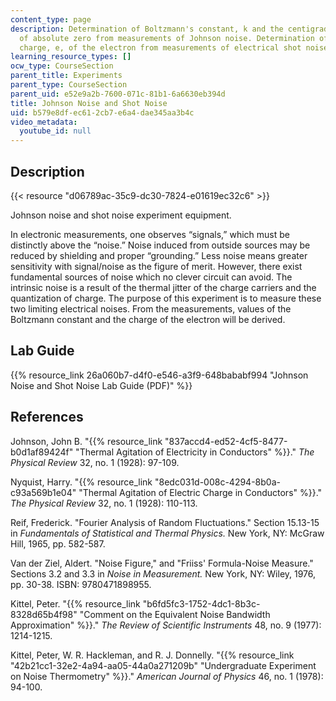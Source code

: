 ```yaml
---
content_type: page
description: Determination of Boltzmann's constant, k and the centigrade temperature
  of absolute zero from measurements of Johnson noise. Determination of the average
  charge, e, of the electron from measurements of electrical shot noise.
learning_resource_types: []
ocw_type: CourseSection
parent_title: Experiments
parent_type: CourseSection
parent_uid: e52e9a2b-7600-071c-81b1-6a6630eb394d
title: Johnson Noise and Shot Noise
uid: b579e8df-ec61-2cb7-e6a4-dae345aa3b4c
video_metadata:
  youtube_id: null
---
```


Description
-----------

{{< resource "d06789ac-35c9-dc30-7824-e01619ec32c6" >}}

Johnson noise and shot noise experiment equipment.

In electronic measurements, one observes “signals,” which must be distinctly above the “noise.” Noise induced from outside sources may be reduced by shielding and proper “grounding.” Less noise means greater sensitivity with signal/noise as the figure of merit. However, there exist fundamental sources of noise which no clever circuit can avoid. The intrinsic noise is a result of the thermal jitter of the charge carriers and the quantization of charge. The purpose of this experiment is to measure these two limiting electrical noises. From the measurements, values of the Boltzmann constant and the charge of the electron will be derived.

Lab Guide
---------

{{% resource_link 26a060b7-d4f0-e546-a3f9-648bababf994 "Johnson Noise and Shot Noise Lab Guide (PDF)" %}}

References
----------

Johnson, John B. "{{% resource_link "837accd4-ed52-4cf5-8477-b0d1af89424f" "Thermal Agitation of Electricity in Conductors" %}}." _The Physical Review_ 32, no. 1 (1928): 97-109.

Nyquist, Harry. "{{% resource_link "8edc031d-008c-4294-8b0a-c93a569b1e04" "Thermal Agitation of Electric Charge in Conductors" %}}." _The Physical Review_ 32, no. 1 (1928): 110-113.

Reif, Frederick. "Fourier Analysis of Random Fluctuations." Section 15.13-15 in _Fundamentals of Statistical and Thermal Physics._ New York, NY: McGraw Hill, 1965, pp. 582-587.

Van der Ziel, Aldert. "Noise Figure," and "Friiss' Formula-Noise Measure." Sections 3.2 and 3.3 in _Noise in Measurement._ New York, NY: Wiley, 1976, pp. 30-38. ISBN: 9780471898955.

Kittel, Peter. "{{% resource_link "b6fd5fc3-1752-4dc1-8b3c-8328d65b4f98" "Comment on the Equivalent Noise Bandwidth Approximation" %}}." _The Review of Scientific Instruments_ 48, no. 9 (1977): 1214-1215.

Kittel, Peter, W. R. Hackleman, and R. J. Donnelly. "{{% resource_link "42b21cc1-32e2-4a94-aa05-44a0a271209b" "Undergraduate Experiment on Noise Thermometry" %}}." _American Journal of Physics_ 46, no. 1 (1978): 94-100.